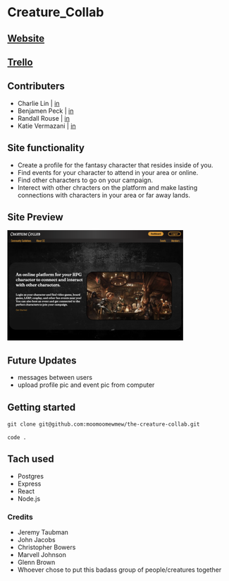 # Creature_Collab

## [Website](https://the-creature-collab.herokuapp.com/)
## [Trello](https://trello.com/b/rbM4aKWL/project-3) 

## Contributers
* Charlie Lin | [in](https://www.linkedin.com/in/charlie-lin1988/)
* Benjamen Peck | [in](https://www.linkedin.com/in/benjaminlpeck/)
* Randall Rouse | [in](https://www.linkedin.com/in/randall-rouse/)
* Katie Vermazani | [in](https://www.linkedin.com/in/user02387456/) 

## Site functionality

* Create a profile for the fantasy character that resides inside of you.
* Find events for your character to attend in your area or online.
* Find other characters to go on your campaign.
* Interect with other chracters on the platform and make lasting connections with characters in your area or far away lands. 

## Site Preview
<img height="250" src="./pics/landingpage.png" alt="landingpage">


## Future Updates
* messages between users
* upload profile pic and event pic from computer

## Getting started
```
git clone git@github.com:moomoomewmew/the-creature-collab.git
```
```
code .
```

## Tach used
* Postgres
* Express
* React
* Node.js

### Credits
* Jeremy Taubman
* John Jacobs
* Christopher Bowers
* Marvell Johnson
* Glenn Brown
* Whoever chose to put this badass group of people/creatures together